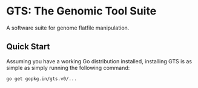 # GTS: The Genomic Tool Suite
A software suite for genome flatfile manipulation.

## Quick Start
Assuming you have a working Go distribution installed, installing GTS is as
simple as simply running the following command:

```sh
go get gopkg.in/gts.v0/...
```
